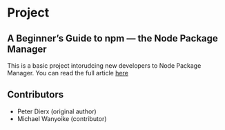 # Project

## A Beginner’s Guide to npm — the Node Package Manager


This is a basic project intorudcing new developers to Node Package Manager. You can read the full article [here](https://www.sitepoint.com/beginners-guide-node-package-manager/)

## Contributors

  - Peter Dierx (original author)
  - Michael Wanyoike (contributor)
  

